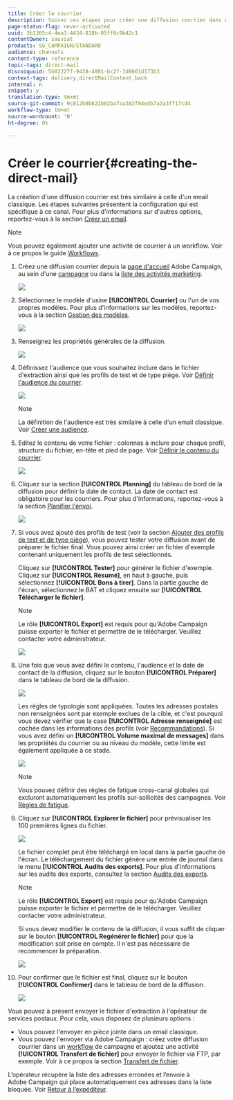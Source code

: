 ```yaml
---
title: Créer le courrier
description: Suivez ces étapes pour créer une diffusion courrier dans Adobe Campaign.
page-status-flag: never-activated
uuid: 3b1365c4-4ea1-4434-818b-05ff0c9b42c1
contentOwner: sauviat
products: SG_CAMPAIGN/STANDARD
audience: channels
content-type: reference
topic-tags: direct-mail
discoiquuid: 5b02227f-9438-4001-bc2f-3d8661d173b3
context-tags: delivery,directMailContent,back
internal: n
snippet: y
translation-type: tm+mt
source-git-commit: 9c812b0b622b82ba7aa382f04edb7a2a3f717cd4
workflow-type: tm+mt
source-wordcount: '0'
ht-degree: 0%

---
```



# Créer le courrier{#creating-the-direct-mail}

La création d&#39;une diffusion courrier est très similaire à celle d&#39;un email classique. Les étapes suivantes présentent la configuration qui est spécifique à ce canal. Pour plus d&#39;informations sur d&#39;autres options, reportez-vous à la section [Créer un email](../../channels/using/creating-an-email.md).

>[!NOTE]
>
>Vous pouvez également ajouter une activité de courrier à un workflow. Voir à ce propos le guide [Workflows](../../automating/using/direct-mail-delivery.md).

1. Créez une diffusion courrier depuis la [page d&#39;accueil](../../start/using/interface-description.md#home-page) Adobe Campaign, au sein d&#39;une [campagne](../../start/using/marketing-activities.md#creating-a-marketing-activity) ou dans la [liste des activités marketing](../../start/using/programs-and-campaigns.md#creating-a-campaign).

   ![](assets/direct_mail_1.png)

1. Sélectionnez le modèle d&#39;usine **[!UICONTROL Courrier]** ou l&#39;un de vos propres modèles. Pour plus d&#39;informations sur les modèles, reportez-vous à la section [Gestion des modèles](../../start/using/marketing-activity-templates.md).

   ![](assets/direct_mail_2.png)

1. Renseignez les propriétés générales de la diffusion.

   ![](assets/direct_mail_3.png)

1. Définissez l&#39;audience que vous souhaitez inclure dans le fichier d&#39;extraction ainsi que les profils de test et de type piège. Voir [Définir l&#39;audience du courrier](../../channels/using/defining-the-direct-mail-audience.md).

   ![](assets/direct_mail_4.png)

   >[!NOTE]
   >
   >La définition de l&#39;audience est très similaire à celle d&#39;un email classique. Voir [Créer une audience](../../audiences/using/creating-audiences.md).

1. Editez le contenu de votre fichier : colonnes à inclure pour chaque profil, structure du fichier, en-tête et pied de page. Voir [Définir le contenu du courrier](../../channels/using/defining-the-direct-mail-content.md).

   ![](assets/direct_mail_5.png)

1. Cliquez sur la section **[!UICONTROL Planning]** du tableau de bord de la diffusion pour définir la date de contact. La date de contact est obligatoire pour les courriers. Pour plus d&#39;informations, reportez-vous à la section [Planifier l&#39;envoi](../../sending/using/about-scheduling-messages.md).

   ![](assets/direct_mail_8.png)

1. Si vous avez ajouté des profils de test (voir la section [Ajouter des profils de test et de type piège](../../channels/using/defining-the-direct-mail-audience.md#adding-test-and-trap-profiles)), vous pouvez tester votre diffusion avant de préparer le fichier final. Vous pouvez ainsi créer un fichier d&#39;exemple contenant uniquement les profils de test sélectionnés.

   Cliquez sur **[!UICONTROL Tester]** pour générer le fichier d&#39;exemple. Cliquez sur **[!UICONTROL Résumé]**, en haut à gauche, puis sélectionnez **[!UICONTROL Bons à tirer]**. Dans la partie gauche de l&#39;écran, sélectionnez le BAT et cliquez ensuite sur **[!UICONTROL Télécharger le fichier]**.

   >[!NOTE]
   >
   >Le rôle **[!UICONTROL Export]** est requis pour qu&#39;Adobe Campaign puisse exporter le fichier et permettre de le télécharger. Veuillez contacter votre administrateur.

   ![](assets/direct_mail_19.png)

1. Une fois que vous avez défini le contenu, l&#39;audience et la date de contact de la diffusion, cliquez sur le bouton **[!UICONTROL Préparer]** dans le tableau de bord de la diffusion.

   ![](assets/direct_mail_16.png)

   Les règles de typologie sont appliquées. Toutes les adresses postales non renseignées sont par exemple exclues de la cible, et c&#39;est pourquoi vous devez vérifier que la case **[!UICONTROL Adresse renseignée]** est cochée dans les informations des profils (voir [Recommandations](../../channels/using/about-direct-mail.md#recommendations)). Si vous avez défini un **[!UICONTROL Volume maximal de messages]** dans les propriétés du courrier ou au niveau du modèle, cette limite est également appliquée à ce stade.

   ![](assets/direct_mail_25.png)

   >[!NOTE]
   >
   >Vous pouvez définir des règles de fatigue cross-canal globales qui excluront automatiquement les profils sur-sollicités des campagnes. Voir [Règles de fatigue](../../sending/using/fatigue-rules.md).

1. Cliquez sur **[!UICONTROL Explorer le fichier]** pour prévisualiser les 100 premières lignes du fichier.

   ![](assets/direct_mail_18.png)

   Le fichier complet peut être téléchargé en local dans la partie gauche de l&#39;écran. Le téléchargement du fichier génère une entrée de journal dans le menu **[!UICONTROL Audits des exports]**. Pour plus d&#39;informations sur les audits des exports, consultez la section [Audits des exports](../../administration/using/auditing-export-logs.md).

   >[!NOTE]
   >
   >Le rôle **[!UICONTROL Export]** est requis pour qu&#39;Adobe Campaign puisse exporter le fichier et permettre de le télécharger. Veuillez contacter votre administrateur.

   Si vous devez modifier le contenu de la diffusion, il vous suffit de cliquer sur le bouton **[!UICONTROL Regénérer le fichier]** pour que la modification soit prise en compte. Il n&#39;est pas nécessaire de recommencer la préparation.

   ![](assets/direct_mail_21.png)

1. Pour confirmer que le fichier est final, cliquez sur le bouton **[!UICONTROL Confirmer]** dans le tableau de bord de la diffusion.

   ![](assets/direct_mail_20.png)

Vous pouvez à présent envoyer le fichier d&#39;extraction à l&#39;opérateur de services postaux. Pour cela, vous disposez de plusieurs options :

* Vous pouvez l&#39;envoyer en pièce jointe dans un email classique.
* Vous pouvez l&#39;envoyer via Adobe Campaign : créez votre diffusion courrier dans un [workflow](../../automating/using/direct-mail-delivery.md) de campagne et ajoutez une activité **[!UICONTROL Transfert de fichier]** pour envoyer le fichier via FTP, par exemple. Voir à ce propos la section [Transfert de fichier](../../automating/using/transfer-file.md).

L’opérateur récupère la liste des adresses erronées et l’envoie à Adobe Campaign qui place automatiquement ces adresses dans la liste bloquée. Voir [Retour à l’expéditeur](../../channels/using/return-to-sender.md).
